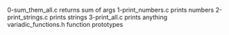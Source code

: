 0-sum_them_all.c  returns sum of args
1-print_numbers.c prints numbers
2-print_strings.c prints strings
3-print_all.c prints anything
variadic_functions.h function prototypes
